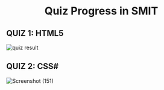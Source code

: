 <h1 align='center'>Quiz Progress in SMIT</h1>

## QUIZ 1: HTML5
![quiz result](https://github.com/coderameez/Quiz/assets/123770847/95d7f589-6ea6-4eba-a273-69080db33f30)

## QUIZ 2: CSS#
![Screenshot (151)](https://github.com/coderameez/Quiz/assets/123770847/cca0c941-2344-4765-8925-d2e452a771d7)
